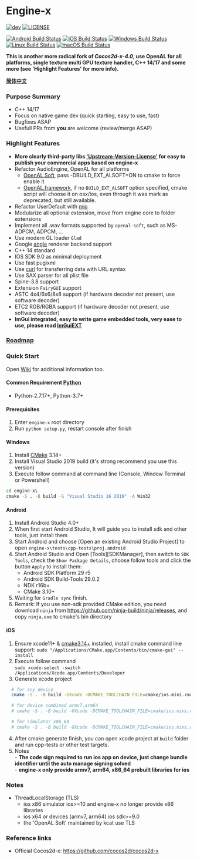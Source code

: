 # Engine-x
[![dev](https://img.shields.io/badge/v1.0.0-alpha19-yellow.svg)](https://github.com/c4games/engine-x/releases)
[![LICENSE](https://img.shields.io/badge/license-MIT-blue.svg)](https://github.com/c4games/engine-x/blob/master/LICENSE)
  
[![Android Build Status](https://github.com/c4games/engine-x/workflows/android/badge.svg)](https://github.com/c4games/engine-x/actions?query=workflow%3Aandroid)
[![iOS Build Status](https://github.com/c4games/engine-x/workflows/ios/badge.svg)](https://github.com/c4games/engine-x/actions?query=workflow%3Aios)
[![Windows Build Status](https://github.com/c4games/engine-x/workflows/win32/badge.svg)](https://github.com/c4games/engine-x/actions?query=workflow%3Awin32)
[![Linux Build Status](https://github.com/c4games/engine-x/workflows/linux/badge.svg)](https://github.com/c4games/engine-x/actions?query=workflow%3Alinux)
[![macOS Build Status](https://github.com/c4games/engine-x/workflows/osx/badge.svg)](https://github.com/c4games/engine-x/actions?query=workflow%3Aosx)  

**This is another more radical fork of *Cocos2d-x-4.0*, use OpenAL for all platforms, single texture multi GPU texture handler, C++ 14/17 and some more (see 'Highlight Features' for more info).**  
  
**[简体中文](README_CN.md)**
  
### Purpose Summary
* C++ 14/17
* Focus on native game dev (quick starting, easy to use, fast)
* Bugfixes ASAP
* Usefull PRs from **you** are welcome (review/merge ASAP)
  
### Highlight Features
* **More clearly third-party libs ['Upstream-Version-License'](external/README.md) for easy to publish your commercial apps based on engine-x**
* Refactor AudioEngine, OpenAL for all platforms
  * [OpenAL Soft](https://github.com/kcat/openal-soft), pass -DBUILD_EXT_ALSOFT=ON to cmake to force enable it
  * [OpenAL.framework](https://opensource.apple.com/tarballs/OpenAL), if no ```BUILD_EXT_ALSOFT``` option specified, cmake script will choose it on osx/ios, even through it was mark as deprecated, but still available.
* Refactor UserDefault with [mio](https://github.com/mandreyel/mio)
* Modularize all optional extension, move from engine core to folder extensions
* Implement all .wav formats supported by ```openal-soft```, such as MS-ADPCM, ADPCM, ...
* Use modern GL loader ```Glad```
* Google [angle](https://github.com/google/angle) renderer backend support
* C++ 14 standard
* IOS SDK 9.0 as minimal deployment
* Use fast pugixml
* Use [curl](https://github.com/curl/curl) for transferring data with URL syntax
* Use SAX parser for all plist file
* Spine-3.8 support
* Extension ```FairyGUI``` support
* ASTC 4x4/6x6/8x8 support (if hardware decoder not present, use software decoder)
* ETC2 RGB/RGBA support    (if hardware decoder not present, use software decoder)
* **ImGui integrated, easy to write game embedded tools, very ease to use, please read [ImGuiEXT](extensions/ImGuiEXT/README.md)**

### [Roadmap](issues/1)

### Quick Start
Open [Wiki](https://github.com/c4games/engine-x/wiki) for additional information too.

#### Common Requirement [Python](https://www.python.org/downloads/)
  * Python-2.7.17+, Python-3.7+ 

#### Prerequisites
  1. Enter ```engine-x``` root directory
  2. Run ```python setup.py```, restart console after finish

#### Windows
  1. Install [CMake](https://cmake.org/) 3.14+  
  2. Install Visual Studio 2019 build (it's strong recommend you use this version)  
  3. Execute follow command at command line (Console, Window Terminal or Powershell)
  ```bat
  cd engine-x\
  cmake -S . -B build -G "Visual Studio 16 2019" -A Win32
  ```
  
#### Android
  1. Install Android Studio 4.0+
  2. When first start Android Studio, It will guide you to install sdk and other tools, just install them
  3. Start Android and choose [Open an existing Android Studio Project] to open ```engine-x\tests\cpp-tests\proj.android```
  4. Start Android Studio and Open [Tools][SDKManager], then switch to ```SDK Tools```, check the ```Show Package Details```, choose follow tools and click the button ```Apply``` to install them:  
     * Android SDK Platform 29 r5  
     * Android SDK Build-Tools 29.0.2  
     * NDK r16b+  
     * CMake 3.10+  
  5. Waiting for ```Gradle sync``` finish.
  6. Remark: If you use non-sdk provided CMake edition, you need download ```ninja``` from https://github.com/ninja-build/ninja/releases, and copy ```ninja.exe``` to cmake's bin directory

#### iOS
  1. Ensure xcode11+ & [cmake3.14+](https://github.com/Kitware/CMake/releases) installed, install cmake command line support: ```sudo "/Applications/CMake.app/Contents/bin/cmake-gui" --install```
  2. Execute follow command   
  ```sudo xcode-select -switch /Applications/Xcode.app/Contents/Developer```  
  3. Generate xcode project
  ```sh
    # for any device
    cmake -S . -B build -GXcode -DCMAKE_TOOLCHAIN_FILE=cmake/ios.mini.cmake

    # for device combined armv7,arm64
    # cmake -S . -B build -GXcode -DCMAKE_TOOLCHAIN_FILE=cmake/ios.mini.cmake "-DCMAKE_OSX_ARCHITECTURES=armv7;arm64"

    # for simulator x86_64
    # cmake -S . -B build -GXcode -DCMAKE_TOOLCHAIN_FILE=cmake/ios.mini.cmake -DCMAKE_OSX_SYSROOT=iphonesimulator -DCMAKE_OSX_ARCHITECTURES=x86_64
  ```
  4. After cmake generate finish, you can open xcode project at ```build``` folder and run cpp-tests or other test targets.  
  5. Notes  
    - **The code sign required to run ios app on device, just change bundle identifier until the auto manage signing solved**  
    - **engine-x only provide armv7, arm64, x86_64 prebuilt libraries for ios**

### Notes
  * ThreadLocalStorage (TLS) 
    - ios x86 simulator ios>=10 and engine-x no longer provide x86 libraries
    - ios x64 or devices (armv7, arm64) ios sdk>=9.0
    - the 'OpenAL Soft' maintained by kcat use TLS

### Reference links
  * Official Cocos2d-x: https://github.com/cocos2d/cocos2d-x

